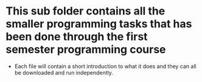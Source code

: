 # This sub folder contains all the smaller programming tasks that has been done through the first semester programming course
* Each file will contain a short introduction to what it does and they can all be downloaded and run independently.
